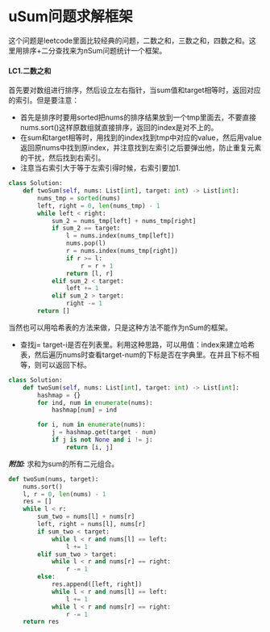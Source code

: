 # uSum问题求解框架
这个问题是leetcode里面比较经典的问题，二数之和，三数之和，四数之和。这里用排序+二分查找来为nSum问题统计一个框架。  

#### LC1.二数之和
首先要对数组进行排序，然后设立左右指针，当sum值和target相等时，返回对应的索引。但是要注意：
- 首先是排序时要用sorted把nums的排序结果放到一个tmp里面去，不要直接nums.sort()这样原数组就直接排序，返回的index是对不上的。
- 在sum和target相等时，用找到的index找到tmp中对应的value，然后用value返回原nums中找到原index，并注意找到左索引之后要弹出他，防止重复元素的干扰，然后找到右索引。
- 注意当右索引大于等于左索引得时候，右索引要加1.
```python
class Solution:
    def twoSum(self, nums: List[int], target: int) -> List[int]:
        nums_tmp = sorted(nums)
        left, right = 0, len(nums_tmp) - 1
        while left < right:
            sum_2 = nums_tmp[left] + nums_tmp[right]
            if sum_2 == target:
                l = nums.index(nums_tmp[left])
                nums.pop(l)
                r = nums.index(nums_tmp[right])
                if r >= l:
                    r = r + 1
                return [l, r]
            elif sum_2 < target:
                left += 1
            elif sum_2 > target:
                right -= 1
        return []
```
当然也可以用哈希表的方法来做，只是这种方法不能作为nSum的框架。
- 查找j= target-i是否在列表里。利用这种思路，可以用值：index来建立哈希表，然后遍历nums时查看target-num的下标是否在字典里。在并且下标不相等，则可以返回下标。
```python
class Solution:
    def twoSum(self, nums: List[int], target: int) -> List[int]:
        hashmap = {}
        for ind, num in enumerate(nums):
            hashmap[num] = ind

        for i, num in enumerate(nums):
            j = hashmap.get(target - num)
            if j is not None and i != j:
                return [i, j]
```
***附加:*** 求和为sum的所有二元组合。
```python
def twoSum(nums, target):
    nums.sort()
    l, r = 0, len(nums) - 1
    res = []
    while l < r:
        sum_two = nums[l] + nums[r]
        left, right = nums[l], nums[r]
        if sum_two < target:
            while l < r and nums[l] == left:
                l += 1
        elif sum_two > target:
            while l < r and nums[r] == right:
                r -= 1
        else:
            res.append([left, right])
            while l < r and nums[l] == left: 
                l += 1
            while l < r and nums[r] == right:
                r -= 1
    return res
```
